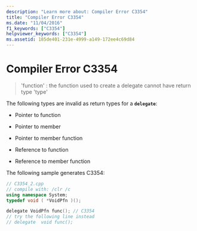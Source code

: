 ```yaml
---
description: "Learn more about: Compiler Error C3354"
title: "Compiler Error C3354"
ms.date: "11/04/2016"
f1_keywords: ["C3354"]
helpviewer_keywords: ["C3354"]
ms.assetid: 185de401-231e-4999-a149-172ee4c69d84
---
```

# Compiler Error C3354

> 'function' : the function used to create a delegate cannot have return type 'type'

The following types are invalid as return types for a **`delegate`**:

- Pointer to function

- Pointer to member

- Pointer to member function

- Reference to function

- Reference to member function

The following sample generates C3354:

```cpp
// C3354_2.cpp
// compile with: /clr /c
using namespace System;
typedef void ( *VoidPfn )();

delegate VoidPfn func(); // C3354
// try the following line instead
// delegate  void func();
```
